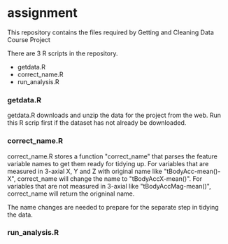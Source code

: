 # assignment
This repository contains the files required by Getting and Cleaning Data Course Project  
  
There are 3 R scripts in the repository.  
* getdata.R
* correct_name.R
* run_analysis.R  

### getdata.R
getdata.R downloads and unzip the data for the project from the web. Run this R scrip first if the dataset has not already be downloaded.  

### correct_name.R
correct_name.R stores a function "correct_name" that parses the feature variable names to get them ready for tidying up. For variables that are measured in 3-axial X, Y and Z with original name like "tBodyAcc-mean()-X", correct_name will change the name to "tBodyAccX-mean()". For variables that are not measured in 3-axial like "tBodyAccMag-mean()", correct_name will return the origninal name.  

The name changes are needed to prepare for the separate step in tidying the data.  

### run_analysis.R




